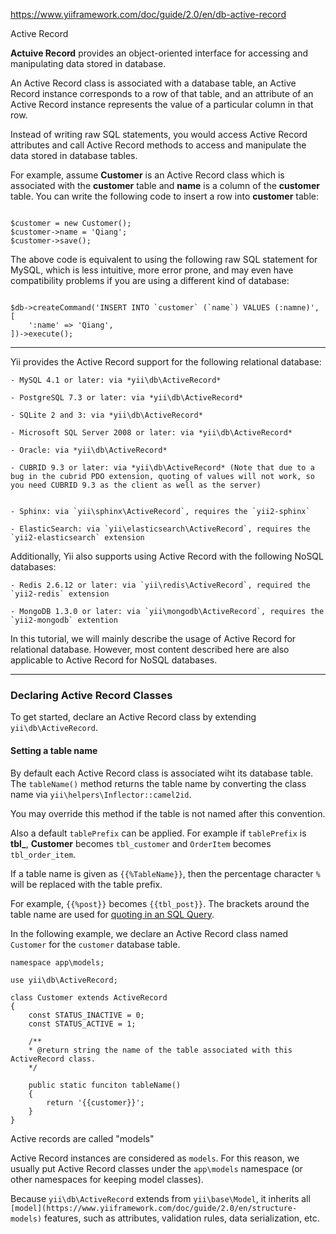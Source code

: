 https://www.yiiframework.com/doc/guide/2.0/en/db-active-record

Active Record

**Actuive Record** provides an object-oriented interface for accessing and manipulating data stored in database.

An Active Record class is associated with a database table, an Active Record instance corresponds to a row of that table, and an attribute of an Active Record instance represents the value of a particular column in that row.

Instead of writing raw SQL statements, you would access Active Record  attributes and call Active Record methods to access and manipulate the data stored in database tables.


For example, assume **Customer** is an Active Record class which is associated with the **customer** table and **name** is a column of the **customer** table. You can write the following code to insert a row into **customer** table:


```

$customer = new Customer();
$customer->name = 'Qiang';
$customer->save();

```

The above code is equivalent to using the following raw SQL statement for MySQL, which is less intuitive, more error prone, and may even have compatibility problems if you are using a different kind of database:

```

$db->createCommand('INSERT INTO `customer` (`name`) VALUES (:namne)', [
	':name' => 'Qiang',
])->execute();

```

----

Yii provides the Active Record support for the following relational database:

	- MySQL 4.1 or later: via *yii\db\ActiveRecord*

	- PostgreSQL 7.3 or later: via *yii\db\ActiveRecord*

	- SQLite 2 and 3: via *yii\db\ActiveRecord*

	- Microsoft SQL Server 2008 or later: via *yii\db\ActiveRecord*

	- Oracle: via *yii\db\ActiveRecord*

	- CUBRID 9.3 or later: via *yii\db\ActiveRecord* (Note that due to a bug in the cubrid PDO extension, quoting of values will not work, so you need CUBRID 9.3 as the client as well as the server)


	- Sphinx: via `yii\sphinx\ActiveRecord`, requires the `yii2-sphinx`

	- ElasticSearch: via `yii\elasticsearch\ActiveRecord`, requires the `yii2-elasticsearch` extension

Additionally, Yii also supports using Active Record with the following NoSQL databases:

	- Redis 2.6.12 or later: via `yii\redis\ActiveRecord`, required the `yii2-redis` extension
	
	- MongoDB 1.3.0 or later: via `yii\mongodb\ActiveRecord`, requires the `yii2-mongodb` extention
	
	
In this tutorial, we will mainly describe the usage of Active Record for relational database. However, most content described here are also applicable to Active Record for NoSQL databases.


----

### Declaring Active Record Classes

To get started, declare an Active Record class by extending `yii\db\ActiveRecord`.


#### Setting a table name


By default each Active Record class is associated wiht its database table. The `tableName()` method returns the table name by converting the class name via `yii\helpers\Inflector::camel2id`.

You may override this method if the table is not named after this convention.

Also a default `tablePrefix` can be applied. For example if `tablePrefix` is **tbl_**, **Customer** becomes `tbl_customer` and `OrderItem` becomes `tbl_order_item`.


If a table name is given as `{{%TableName}}`, then the percentage character `%` will be replaced with the table prefix.

For example, `{{%post}}` becomes `{{tbl_post}}`. The brackets around the table name are used for [quoting in an SQL Query](https://www.yiiframework.com/doc/guide/2.0/en/db-dao#quoting-table-and-column-names).


In the following example, we declare an Active Record class named `Customer` for the `customer` database table.


```
namespace app\models;

use yii\db\ActiveRecord;

class Customer extends ActiveRecord
{
	const STATUS_INACTIVE = 0;
	const STATUS_ACTIVE = 1;
	
	/**
	* @return string the name of the table associated with this ActiveRecord class.
	*/
	
	public static funciton tableName()
	{
		return '{{customer}}';
	}
}

```

Active records are called "models"

Active Record instances are considered as `models`. For this reason, we usually put Active Record classes under the `app\models` namespace (or other namespaces for keeping model classes).


Because `yii\db\ActiveRecord` extends from `yii\base\Model`, it inherits all `[model](https://www.yiiframework.com/doc/guide/2.0/en/structure-models)` features, such as attributes, validation rules, data serialization, etc.







